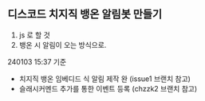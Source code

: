 ## 디스코드 치지직 뱅온 알림봇 만들기

1. js 로 할 것
2. 뱅온 시 알림이 오는 방식으로.

240103 15:37 기준

- 치지직 뱅온 임베디드 식 알림 제작 완 (issue1 브랜치 참고)
- 슬래시커멘드 추가를 통한 이벤트 등록 (chzzk2 브랜치 참고)

